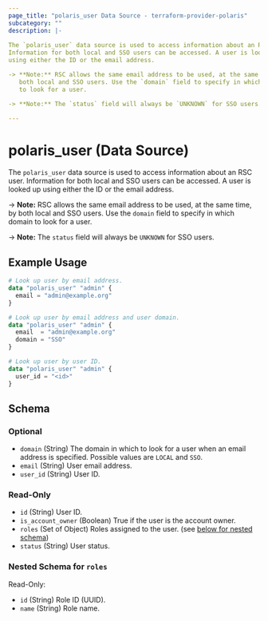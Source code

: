 ```yaml
---
page_title: "polaris_user Data Source - terraform-provider-polaris"
subcategory: ""
description: |-
  
The `polaris_user` data source is used to access information about an RSC user.
Information for both local and SSO users can be accessed. A user is looked up
using either the ID or the email address.

-> **Note:** RSC allows the same email address to be used, at the same time, by
   both local and SSO users. Use the `domain` field to specify in which domain
   to look for a user.

-> **Note:** The `status` field will always be `UNKNOWN` for SSO users.

---
```


# polaris_user (Data Source)


The `polaris_user` data source is used to access information about an RSC user.
Information for both local and SSO users can be accessed. A user is looked up
using either the ID or the email address.

-> **Note:** RSC allows the same email address to be used, at the same time, by
   both local and SSO users. Use the `domain` field to specify in which domain
   to look for a user.

-> **Note:** The `status` field will always be `UNKNOWN` for SSO users.



## Example Usage

```terraform
# Look up user by email address.
data "polaris_user" "admin" {
  email = "admin@example.org"
}

# Look up user by email address and user domain.
data "polaris_user" "admin" {
  email  = "admin@example.org"
  domain = "SSO"
}

# Look up user by user ID.
data "polaris_user" "admin" {
  user_id = "<id>"
}
```


## Schema

### Optional

- `domain` (String) The domain in which to look for a user when an email address is specified. Possible values are `LOCAL` and `SSO`.
- `email` (String) User email address.
- `user_id` (String) User ID.

### Read-Only

- `id` (String) User ID.
- `is_account_owner` (Boolean) True if the user is the account owner.
- `roles` (Set of Object) Roles assigned to the user. (see [below for nested schema](#nestedatt--roles))
- `status` (String) User status.

<a id="nestedatt--roles"></a>
### Nested Schema for `roles`

Read-Only:

- `id` (String) Role ID (UUID).
- `name` (String) Role name.
